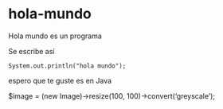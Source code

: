 # hola-mundo

Hola mundo es un programa

Se escribe así

```
System.out.println("hola mundo");
```

espero que te guste
es en Java

$image = (new Image)->resize(100, 100)->convert(‘greyscale’);
